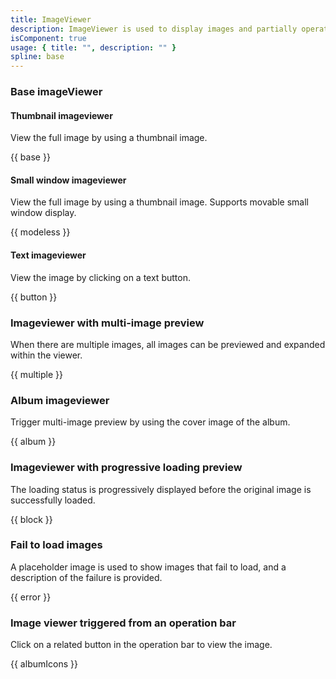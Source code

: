 ```yaml
---
title: ImageViewer
description: ImageViewer is used to display images and partially operate on images
isComponent: true
usage: { title: "", description: "" }
spline: base
---
```


### Base imageViewer

#### Thumbnail imageviewer

View the full image by using a thumbnail image.

{{ base }}

#### Small window imageviewer

View the full image by using a thumbnail image. Supports movable small window display.

{{ modeless }}

#### Text imageviewer

View the image by clicking on a text button.

{{ button }}

### Imageviewer with multi-image preview

When there are multiple images, all images can be previewed and expanded within the viewer.

{{ multiple }}

### Album imageviewer

Trigger multi-image preview by using the cover image of the album.

{{ album }}

### Imageviewer with progressive loading preview

The loading status is progressively displayed before the original image is successfully loaded.

{{ block }}

### Fail to load images

A placeholder image is used to show images that fail to load, and a description of the failure is provided.

{{ error }}

### Image viewer triggered from an operation bar

Click on a related button in the operation bar to view the image.

{{ albumIcons }}
